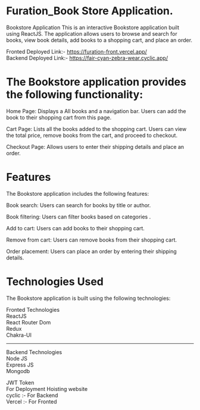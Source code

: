 # Furation_Book Store Application.

Bookstore Application
This is an interactive Bookstore application built using ReactJS. The application allows users to browse and search for books, view book details, add books to a shopping cart, and place an order.

Fronted Deployed Link:- https://furation-front.vercel.app/  <br/>
Backend Deployed Link:- https://fair-cyan-zebra-wear.cyclic.app/

# The Bookstore application provides the following functionality:

Home Page: Displays a All books and a navigation bar. Users can add the book to their shopping cart from this page.

Cart Page: Lists all the books added to the shopping cart. Users can view the total price, remove books from the cart, and proceed to checkout.

Checkout Page: Allows users to enter their shipping details and place an order.

# Features
The Bookstore application includes the following features:

Book search: Users can search for books by title or author.

Book filtering: Users can filter books based on categories .

Add to cart: Users can add books to their shopping cart.

Remove from cart: Users can remove books from their shopping cart.

Order placement: Users can place an order by entering their shipping details.

# Technologies Used
The Bookstore application is built using the following technologies:

Fronted Technologies <br/>
ReactJS <br/>
React Router Dom <br/>
Redux <br/>
Chakra-UI <br/>
<hr/>
Backend Technologies <br/>
Node JS <br/>
Express JS <br/>
Mongodb <br/>

JWT Token <br/>
For Deployment Hoisting website <br/>
cyclic :- For Backend <br/>
Vercel :- For Fronted <br/>
